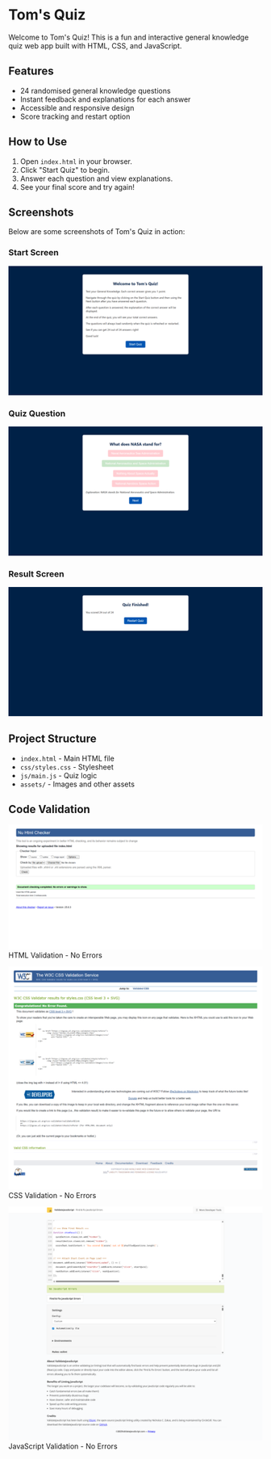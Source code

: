 # Tom's Quiz

Welcome to Tom's Quiz! This is a fun and interactive general knowledge quiz web app built with HTML, CSS, and JavaScript.

## Features
- 24 randomised general knowledge questions
- Instant feedback and explanations for each answer
- Accessible and responsive design
- Score tracking and restart option

## How to Use
1. Open `index.html` in your browser.
2. Click "Start Quiz" to begin.
3. Answer each question and view explanations.
4. See your final score and try again!

## Screenshots
Below are some screenshots of Tom's Quiz in action:

### Start Screen
![Start Screen](assets/start-screen.png)

### Quiz Question
![Quiz Question](assets/quiz-question.png)

### Result Screen
![Result Screen](assets/result-screen.png)

## Project Structure
- `index.html` - Main HTML file
- `css/styles.css` - Stylesheet
- `js/main.js` - Quiz logic
- `assets/` - Images and other assets

## Code Validation

![HTML Validation Screen](assets/html-valadtion.png)
HTML Validation - No Errors

![CSS Validation Screen](assets/css-validation.png)
CSS Validation - No Errors

![JavaScript Validation Screen](assets/javascript-valadation.png)
JavaScript Validation - No Errors